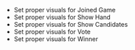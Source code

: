  - Set proper visuals for Joined Game
 - Set proper visuals for Show Hand
 - Set proper visuals for Show Candidates
 - Set proper visuals for Vote
 - Set proper visuals for Winner
